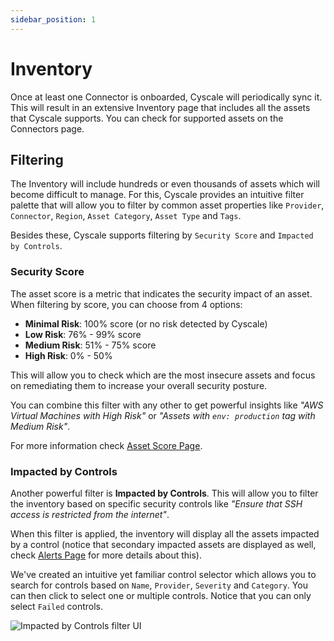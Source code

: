 ```yaml
---
sidebar_position: 1
---
```


# Inventory

Once at least one Connector is onboarded, Cyscale will periodically sync it. This will result in an extensive Inventory page that includes all the assets that Cyscale supports. You can check for supported assets on the Connectors page.

## Filtering

The Inventory will include hundreds or even thousands of assets which will become difficult to manage. For this, Cyscale provides an intuitive filter palette that will allow you to filter by common asset properties like `Provider`, `Connector`, `Region`, `Asset Category`, `Asset Type` and `Tags`.

Besides these, Cyscale supports filtering by `Security Score` and `Impacted by Controls`.

### Security Score

The asset score is a metric that indicates the security impact of an asset. When filtering by  score, you can choose from 4 options:
 - **Minimal Risk**: 100% score (or no risk detected by Cyscale)
 - **Low Risk**: 76% - 99% score
 - **Medium Risk**: 51% - 75% score
 - **High Risk**: 0% - 50%

This will allow you to check which are the most insecure assets and focus on remediating them to increase your overall security posture.

You can combine this filter with any other to get powerful insights like *"AWS Virtual Machines with High Risk"* or *"Assets with `env: production` tag with Medium Risk"*.

For more information check [Asset Score Page](../security/asset-score.md).

### Impacted by Controls

Another powerful filter is **Impacted by Controls**. This will allow you to filter the inventory based on specific security controls like *"Ensure that SSH access is restricted from the internet"*.

When this filter is applied, the inventory will display all the assets impacted by a control (notice that secondary impacted assets are displayed as well, check [Alerts Page](../security/alerts.md#impacted-assets) for more details about this).

We've created an intuitive yet familiar control selector  which allows you to search for controls based on `Name`, `Provider`, `Severity` and `Category`. You can then click to select one or multiple controls. Notice that you can only select `Failed` controls.

![Impacted by Controls filter UI](/img/impacted-by-controls-filter.gif)

